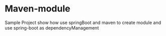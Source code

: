 # Maven-module
Sample Project show how use springBoot and maven to create module and use spring-boot as dependencyManagement
